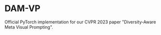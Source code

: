 # DAM-VP
Official PyTorch implementation for our CVPR 2023 paper "Diversity-Aware Meta Visual Prompting".
